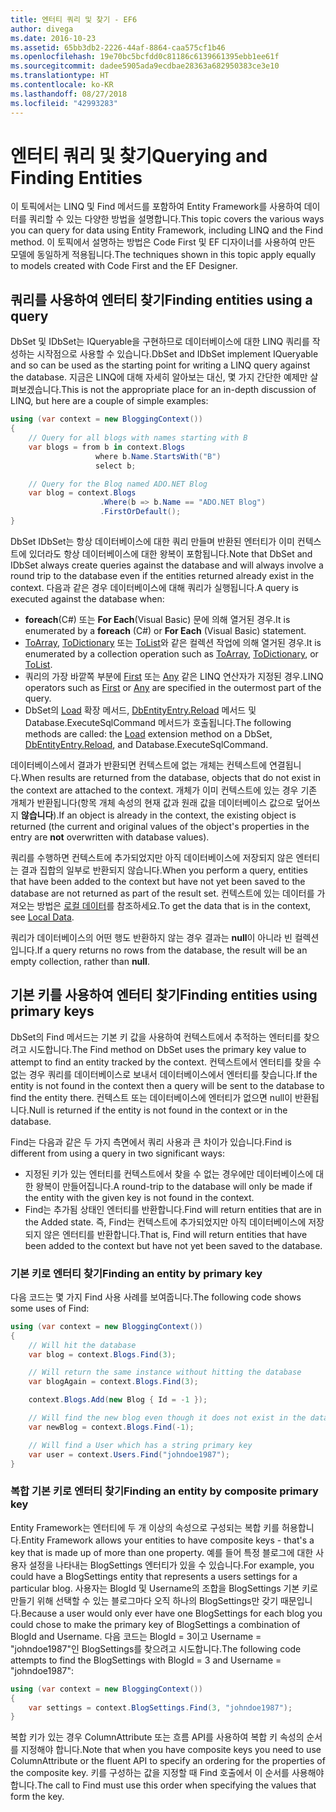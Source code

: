 ```yaml
---
title: 엔터티 쿼리 및 찾기 - EF6
author: divega
ms.date: 2016-10-23
ms.assetid: 65bb3db2-2226-44af-8864-caa575cf1b46
ms.openlocfilehash: 19e70bc5bcfdd0c81186c6139661395ebb1ee61f
ms.sourcegitcommit: dadee5905ada9ecdbae28363a682950383ce3e10
ms.translationtype: HT
ms.contentlocale: ko-KR
ms.lasthandoff: 08/27/2018
ms.locfileid: "42993283"
---
```

# <a name="querying-and-finding-entities"></a><span data-ttu-id="5e789-102">엔터티 쿼리 및 찾기</span><span class="sxs-lookup"><span data-stu-id="5e789-102">Querying and Finding Entities</span></span>
<span data-ttu-id="5e789-103">이 토픽에서는 LINQ 및 Find 메서드를 포함하여 Entity Framework를 사용하여 데이터를 쿼리할 수 있는 다양한 방법을 설명합니다.</span><span class="sxs-lookup"><span data-stu-id="5e789-103">This topic covers the various ways you can query for data using Entity Framework, including LINQ and the Find method.</span></span> <span data-ttu-id="5e789-104">이 토픽에서 설명하는 방법은 Code First 및 EF 디자이너를 사용하여 만든 모델에 동일하게 적용됩니다.</span><span class="sxs-lookup"><span data-stu-id="5e789-104">The techniques shown in this topic apply equally to models created with Code First and the EF Designer.</span></span>  

## <a name="finding-entities-using-a-query"></a><span data-ttu-id="5e789-105">쿼리를 사용하여 엔터티 찾기</span><span class="sxs-lookup"><span data-stu-id="5e789-105">Finding entities using a query</span></span>  

<span data-ttu-id="5e789-106">DbSet 및 IDbSet는 IQueryable을 구현하므로 데이터베이스에 대한 LINQ 쿼리를 작성하는 시작점으로 사용할 수 있습니다.</span><span class="sxs-lookup"><span data-stu-id="5e789-106">DbSet and IDbSet implement IQueryable and so can be used as the starting point for writing a LINQ query against the database.</span></span> <span data-ttu-id="5e789-107">지금은 LINQ에 대해 자세히 알아보는 대신, 몇 가지 간단한 예제만 살펴보겠습니다.</span><span class="sxs-lookup"><span data-stu-id="5e789-107">This is not the appropriate place for an in-depth discussion of LINQ, but here are a couple of simple examples:</span></span>  

``` csharp
using (var context = new BloggingContext())
{
    // Query for all blogs with names starting with B
    var blogs = from b in context.Blogs
                   where b.Name.StartsWith("B")
                   select b;

    // Query for the Blog named ADO.NET Blog
    var blog = context.Blogs
                    .Where(b => b.Name == "ADO.NET Blog")
                    .FirstOrDefault();
}
```  

<span data-ttu-id="5e789-108">DbSet IDbSet는 항상 데이터베이스에 대한 쿼리 만들며 반환된 엔터티가 이미 컨텍스트에 있더라도 항상 데이터베이스에 대한 왕복이 포함됩니다.</span><span class="sxs-lookup"><span data-stu-id="5e789-108">Note that DbSet and IDbSet always create queries against the database and will always involve a round trip to the database even if the entities returned already exist in the context.</span></span> <span data-ttu-id="5e789-109">다음과 같은 경우 데이터베이스에 대해 쿼리가 실행됩니다.</span><span class="sxs-lookup"><span data-stu-id="5e789-109">A query is executed against the database when:</span></span>  

- <span data-ttu-id="5e789-110">**foreach**(C#) 또는 **For Each**(Visual Basic) 문에 의해 열거된 경우.</span><span class="sxs-lookup"><span data-stu-id="5e789-110">It is enumerated by a **foreach** (C#) or **For Each** (Visual Basic) statement.</span></span>  
- <span data-ttu-id="5e789-111">[ToArray](https://msdn.microsoft.com/library/bb298736), [ToDictionary](https://msdn.microsoft.com/library/system.linq.enumerable.todictionary) 또는 [ToList](https://msdn.microsoft.com/library/bb342261)와 같은 컬렉션 작업에 의해 열거된 경우.</span><span class="sxs-lookup"><span data-stu-id="5e789-111">It is enumerated by a collection operation such as [ToArray](https://msdn.microsoft.com/library/bb298736), [ToDictionary](https://msdn.microsoft.com/library/system.linq.enumerable.todictionary), or [ToList](https://msdn.microsoft.com/library/bb342261).</span></span>  
- <span data-ttu-id="5e789-112">쿼리의 가장 바깥쪽 부분에 [First](https://msdn.microsoft.com/library/bb291976) 또는 [Any](https://msdn.microsoft.com/library/bb337697) 같은 LINQ 연산자가 지정된 경우.</span><span class="sxs-lookup"><span data-stu-id="5e789-112">LINQ operators such as [First](https://msdn.microsoft.com/library/bb291976) or [Any](https://msdn.microsoft.com/library/bb337697) are specified in the outermost part of the query.</span></span>  
- <span data-ttu-id="5e789-113">DbSet의 [Load](https://msdn.microsoft.com/library/system.data.entity.dbextensions.load) 확장 메서드, [DbEntityEntry.Reload](https://msdn.microsoft.com/library/system.data.entity.infrastructure.dbentityentry.reload.aspx) 메서드 및 Database.ExecuteSqlCommand 메서드가 호출됩니다.</span><span class="sxs-lookup"><span data-stu-id="5e789-113">The following methods are called: the [Load](https://msdn.microsoft.com/library/system.data.entity.dbextensions.load) extension method on a DbSet, [DbEntityEntry.Reload](https://msdn.microsoft.com/library/system.data.entity.infrastructure.dbentityentry.reload.aspx), and Database.ExecuteSqlCommand.</span></span>  

<span data-ttu-id="5e789-114">데이터베이스에서 결과가 반환되면 컨텍스트에 없는 개체는 컨텍스트에 연결됩니다.</span><span class="sxs-lookup"><span data-stu-id="5e789-114">When results are returned from the database, objects that do not exist in the context are attached to the context.</span></span> <span data-ttu-id="5e789-115">개체가 이미 컨텍스트에 있는 경우 기존 개체가 반환됩니다(항목 개체 속성의 현재 값과 원래 값을 데이터베이스 값으로 덮어쓰지 **않습니다**).</span><span class="sxs-lookup"><span data-stu-id="5e789-115">If an object is already in the context, the existing object is returned (the current and original values of the object's properties in the entry are **not** overwritten with database values).</span></span>  

<span data-ttu-id="5e789-116">쿼리를 수행하면 컨텍스트에 추가되었지만 아직 데이터베이스에 저장되지 않은 엔터티는 결과 집합의 일부로 반환되지 않습니다.</span><span class="sxs-lookup"><span data-stu-id="5e789-116">When you perform a query, entities that have been added to the context but have not yet been saved to the database are not returned as part of the result set.</span></span> <span data-ttu-id="5e789-117">컨텍스트에 있는 데이터를 가져오는 방법은 [로컬 데이터](~/ef6/querying/local-data.md)를 참조하세요.</span><span class="sxs-lookup"><span data-stu-id="5e789-117">To get the data that is in the context, see [Local Data](~/ef6/querying/local-data.md).</span></span>  

<span data-ttu-id="5e789-118">쿼리가 데이터베이스의 어떤 행도 반환하지 않는 경우 결과는 **null**이 아니라 빈 컬렉션입니다.</span><span class="sxs-lookup"><span data-stu-id="5e789-118">If a query returns no rows from the database, the result will be an empty collection, rather than **null**.</span></span>  

## <a name="finding-entities-using-primary-keys"></a><span data-ttu-id="5e789-119">기본 키를 사용하여 엔터티 찾기</span><span class="sxs-lookup"><span data-stu-id="5e789-119">Finding entities using primary keys</span></span>  

<span data-ttu-id="5e789-120">DbSet의 Find 메서드는 기본 키 값을 사용하여 컨텍스트에서 추적하는 엔터티를 찾으려고 시도합니다.</span><span class="sxs-lookup"><span data-stu-id="5e789-120">The Find method on DbSet uses the primary key value to attempt to find an entity tracked by the context.</span></span> <span data-ttu-id="5e789-121">컨텍스트에서 엔터티를 찾을 수 없는 경우 쿼리를 데이터베이스로 보내서 데이터베이스에서 엔터티를 찾습니다.</span><span class="sxs-lookup"><span data-stu-id="5e789-121">If the entity is not found in the context then a query will be sent to the database to find the entity there.</span></span> <span data-ttu-id="5e789-122">컨텍스트 또는 데이터베이스에 엔터티가 없으면 null이 반환됩니다.</span><span class="sxs-lookup"><span data-stu-id="5e789-122">Null is returned if the entity is not found in the context or in the database.</span></span>  

<span data-ttu-id="5e789-123">Find는 다음과 같은 두 가지 측면에서 쿼리 사용과 큰 차이가 있습니다.</span><span class="sxs-lookup"><span data-stu-id="5e789-123">Find is different from using a query in two significant ways:</span></span>  

- <span data-ttu-id="5e789-124">지정된 키가 있는 엔터티를 컨텍스트에서 찾을 수 없는 경우에만 데이터베이스에 대한 왕복이 만들어집니다.</span><span class="sxs-lookup"><span data-stu-id="5e789-124">A round-trip to the database will only be made if the entity with the given key is not found in the context.</span></span>  
- <span data-ttu-id="5e789-125">Find는 추가됨 상태인 엔터티를 반환합니다.</span><span class="sxs-lookup"><span data-stu-id="5e789-125">Find will return entities that are in the Added state.</span></span> <span data-ttu-id="5e789-126">즉, Find는 컨텍스트에 추가되었지만 아직 데이터베이스에 저장되지 않은 엔터티를 반환합니다.</span><span class="sxs-lookup"><span data-stu-id="5e789-126">That is, Find will return entities that have been added to the context but have not yet been saved to the database.</span></span>  
### <a name="finding-an-entity-by-primary-key"></a><span data-ttu-id="5e789-127">기본 키로 엔터티 찾기</span><span class="sxs-lookup"><span data-stu-id="5e789-127">Finding an entity by primary key</span></span>  

<span data-ttu-id="5e789-128">다음 코드는 몇 가지 Find 사용 사례를 보여줍니다.</span><span class="sxs-lookup"><span data-stu-id="5e789-128">The following code shows some uses of Find:</span></span>  

``` csharp
using (var context = new BloggingContext())
{
    // Will hit the database
    var blog = context.Blogs.Find(3);

    // Will return the same instance without hitting the database
    var blogAgain = context.Blogs.Find(3);

    context.Blogs.Add(new Blog { Id = -1 });

    // Will find the new blog even though it does not exist in the database
    var newBlog = context.Blogs.Find(-1);

    // Will find a User which has a string primary key
    var user = context.Users.Find("johndoe1987");
}
```  

### <a name="finding-an-entity-by-composite-primary-key"></a><span data-ttu-id="5e789-129">복합 기본 키로 엔터티 찾기</span><span class="sxs-lookup"><span data-stu-id="5e789-129">Finding an entity by composite primary key</span></span>  

<span data-ttu-id="5e789-130">Entity Framework는 엔터티에 두 개 이상의 속성으로 구성되는 복합 키를 허용합니다.</span><span class="sxs-lookup"><span data-stu-id="5e789-130">Entity Framework allows your entities to have composite keys - that's a key that is made up of more than one property.</span></span> <span data-ttu-id="5e789-131">예를 들어 특정 블로그에 대한 사용자 설정을 나타내는 BlogSettings 엔터티가 있을 수 있습니다.</span><span class="sxs-lookup"><span data-stu-id="5e789-131">For example, you could have a BlogSettings entity that represents a users settings for a particular blog.</span></span> <span data-ttu-id="5e789-132">사용자는 BlogId 및 Username의 조합을 BlogSettings 기본 키로 만들기 위해 선택할 수 있는 블로그마다 오직 하나의 BlogSettings만 갖기 때문입니다.</span><span class="sxs-lookup"><span data-stu-id="5e789-132">Because a user would only ever have one BlogSettings for each blog you could chose to make the primary key of BlogSettings a combination of BlogId and Username.</span></span> <span data-ttu-id="5e789-133">다음 코드는 BlogId = 3이고 Username = "johndoe1987"인 BlogSettings를 찾으려고 시도합니다.</span><span class="sxs-lookup"><span data-stu-id="5e789-133">The following code attempts to find the BlogSettings with BlogId = 3 and Username = "johndoe1987":</span></span>  

``` csharp  
using (var context = new BloggingContext())
{
    var settings = context.BlogSettings.Find(3, "johndoe1987");
}
```  

<span data-ttu-id="5e789-134">복합 키가 있는 경우 ColumnAttribute 또는 흐름 API를 사용하여 복합 키 속성의 순서를 지정해야 합니다.</span><span class="sxs-lookup"><span data-stu-id="5e789-134">Note that when you have composite keys you need to use ColumnAttribute or the fluent API to specify an ordering for the properties of the composite key.</span></span> <span data-ttu-id="5e789-135">키를 구성하는 값을 지정할 때 Find 호출에서 이 순서를 사용해야 합니다.</span><span class="sxs-lookup"><span data-stu-id="5e789-135">The call to Find must use this order when specifying the values that form the key.</span></span>  
